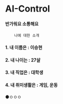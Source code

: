 # AI-Control

#### 반가워요 소통해요

        나에 대한 소개
     
#### 1. 내 이름은 : 이승현 
#### 2. 내 나이는 : 27살
#### 3. 내 직업은 : 대학생
#### 4. 내 취미생활은 : 게임, 운동

●ㅇㅇㅇ
